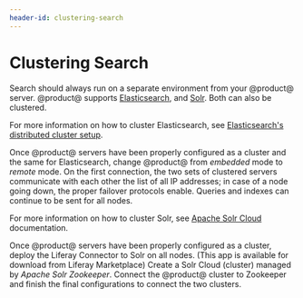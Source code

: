 ```yaml
---
header-id: clustering-search
---
```


# Clustering Search

Search should always run on a separate environment from your @product@ server.
@product@ supports 
[Elasticsearch](/docs/7-1/deploy/-/knowledge_base/d/installing-elasticsearch), 
and 
[Solr](/docs/7-1/deploy/-/knowledge_base/d/installing-solr). 
Both can also be clustered. 

For more information on how to cluster Elasticsearch, see 
[Elasticsearch's distributed cluster setup](https://www.elastic.co/guide/en/elasticsearch/guide/current/distributed-cluster.html). 

Once @product@ servers have been properly configured as a cluster and the same
for Elasticsearch, change @product@ from *embedded* mode to *remote* mode. On
the first connection, the two sets of clustered servers communicate with each
other the list of all IP addresses; in case of a node going down, the proper
failover protocols enable. Queries and indexes can continue to be sent for all
nodes.

For more information on how to cluster Solr, see 
[Apache Solr Cloud](https://cwiki.apache.org/confluence/display/solr/SolrCloud)
documentation. 

Once @product@ servers have been properly configured as a cluster, deploy the
Liferay Connector to Solr on all nodes. (This app is available for download
from Liferay Marketplace) Create a Solr Cloud (cluster) managed by _Apache Solr
Zookeeper_. Connect the @product@ cluster to Zookeeper and finish the final
configurations to connect the two clusters.
